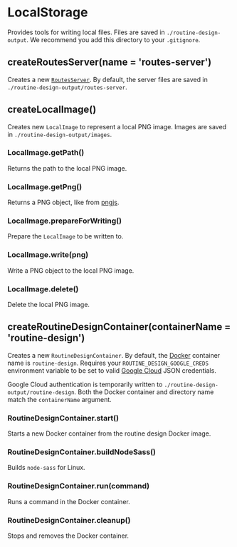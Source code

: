 # LocalStorage

Provides tools for writing local files. Files are saved in `./routine-design-output`. We recommend you add this directory to your `.gitignore`.

## createRoutesServer(name = 'routes-server')

Creates a new [`RoutesServer`](./routes-server/README.md). By default, the server files are saved in `./routine-design-output/routes-server`. 

## createLocalImage()

Creates new `LocalImage` to represent a local PNG image. Images are saved in `./routine-design-output/images`.

### LocalImage.getPath()

Returns the path to the local PNG image.

### LocalImage.getPng()

Returns a PNG object, like from [pngjs](https://www.npmjs.com/package/pngjs).

### LocalImage.prepareForWriting()

Prepare the `LocalImage` to be written to.

### LocalImage.write(png)

Write a PNG object to the local PNG image.

### LocalImage.delete()

Delete the local PNG image.

## createRoutineDesignContainer(containerName = 'routine-design')

Creates a new `RoutineDesignContainer`. By default, the [Docker](https://www.docker.com/) container name is `routine-design`. Requires your `ROUTINE_DESIGN_GOOGLE_CREDS` environment variable to be set to valid [Google Cloud](https://cloud.google.com/) JSON credentials.

Google Cloud authentication is temporarily written to `./routine-design-output/routine-design`. Both the Docker container and directory name match the `containerName` argument.

### RoutineDesignContainer.start()

Starts a new Docker container from the routine design Docker image. 

### RoutineDesignContainer.buildNodeSass()

Builds `node-sass` for Linux.

### RoutineDesignContainer.run(command)

Runs a command in the Docker container.

### RoutineDesignContainer.cleanup()

Stops and removes the Docker container. 

